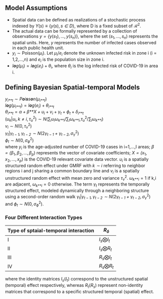 Model Assumptions
-----------------

-   Spatial data can be defined as realizations of a stochastic process
    indexed by *Y*(*s*) ≡ {*y*(*s*), *s ∈ D*}, where D is a fixed
    subset of ℛ<sup>2</sup>.
-   The actual data can be formally represented by a collection of
    observations
    *y = {y*(*s*<sub>1</sub>), ..., *y*(*s*<sub>*n*</sub>)}, where the
    set (*s*<sub>1</sub>, ..., *s*<sub>*n*</sub>) represents the spatial
    units. Here, *y* represents the number of infected cases observed in
    each public health unit.
-   *y*<sub>*i*</sub> ∼ Poisson(*μ*<sub>*i*</sub>). Let
    *μ*<sub>*i*</sub>/*e*<sub>*i*</sub> denote the unknown infected risk
    in zone i (i = 1,2,…,n) and *e*<sub>*i*</sub> is the population size
    in zone i.
-   *l**o**g*(*μ*<sub>*i*</sub>) = *l**o**g*(*e*<sub>*i*</sub>) + *θ*<sub>*i*</sub>,
    where *θ*<sub>*i*</sub> is the log infected risk of COVID-19 in
    area i.

Defining Bayesian Spatial-temporal Models
-----------------------------------------

*y*<sub>*i**t*</sub> ∼ *P**o**i**s**s**o**n*(*μ*<sub>*i**t*</sub>)<br />
*l**o**g*(*μ*<sub>*i**t*</sub>) = *l**o**g*(*e*<sub>*i*</sub>) + *θ*<sub>*i**t*</sub><br />
*θ*<sub>*i**t*</sub> = *α + β**X + u*<sub>*i*</sub> + *v*<sub>*i*</sub> + *γ*<sub>*t*</sub> + *ϕ*<sub>*t*</sub> + *δ*<sub>*i**t*</sub><br />
(*u*<sub>*k*</sub>|*u*<sub>*i*</sub>, *k ≠ i*, *τ*<sub>*u*</sub><sup>2</sup>) ∼ *N*(∑<sub>*i*</sub>*u*<sub>*i*</sub>*ω*<sub>*k**i*</sub>/∑<sub>*i*</sub>*ω*<sub>*k**i*</sub>,*τ*<sub>*u*</sub><sup>2</sup>/∑<sub>*i*</sub>*ω*<sub>*k**i*</sub>)<br />
*v*<sub>*i*</sub> ∼ *N*(0, *τ*<sub>*v*</sub><sup>2</sup>)<br />
*γ*<sub>*t*</sub>|*γ*<sub>*t − 1</sub>, γ*<sub>*t − 2</sub> ∼ N*(2*γ*<sub>*t − 1</sub> + γ*<sub>*t − 2</sub>, σ*<sub>*γ*</sub><sup>2</sup>)<br />
*ϕ*<sub>*t*</sub> ∼ *N*(0, *σ*<sub>*ϕ*</sub><sup>2</sup>)<br />
where *y*<sub>*i*</sub> is the age-adjusted number of COVID-19 cases in
i=1,…,I areas;
*β = (β*<sub>1</sub>, *β*<sub>2</sub>, ..., *β*<sub>*p*</sub>)
represents the vector of covariate coefficients;
*X = (x*<sub>1</sub>, *x*<sub>2</sub>, ..., *x*<sub>*p*</sub>) is the
COVID-19 relevant covariate data vector. *u*<sub>*i*</sub> is a
spatially structured random effect under GMRF with *k ∼ i* referring
to neighbor regions i and j sharing a common boundary line and
*v*<sub>*i*</sub> is a spatially unstructured random effect with mean
zero and variance *τ*<sub>*v*</sub><sup>2</sup>.
*ω*<sub>*k**i*</sub> = 1 if k,i are adjacent, *ω*<sub>*k**i*</sub> = 0
otherwise. The term *γ*<sub>*t*</sub> represents the temporally
structured effect, modeled dynamically through a neighboring structure
using a second-order random walk
*γ*<sub>*t*</sub>|*γ*<sub>*t − 1</sub>, γ*<sub>*t − 2</sub> ∼ N*(2*γ*<sub>*t − 1</sub> + γ*<sub>*t − 2</sub>, σ*<sub>*γ*</sub><sup>2</sup>)
and *ϕ*<sub>*t*</sub> ∼ *N*(0, *σ*<sub>*ϕ*</sub><sup>2</sup>).

### Four Different Interaction Types

<table>
<thead>
<tr class="header">
<th>Type of sptaial-temporal interaction</th>
<th><span class="math inline"><em>R</em><sub><em>δ</em></sub></span></th>
</tr>
</thead>
<tbody>
<tr class="odd">
<td>Ⅰ</td>
<td><span class="math inline"><em>I</em><sub><em>s</em></sub>⨂<em>I</em><sub><em>t</em></sub></span></td>
</tr>
<tr class="even">
<td>II</td>
<td><span class="math inline"><em>I</em><sub><em>s</em></sub>⨂<em>R</em><sub><em>t</em></sub></span></td>
</tr>
<tr class="odd">
<td>III</td>
<td><span class="math inline"><em>R</em><sub><em>s</em></sub>⨂<em>I</em><sub><em>t</em></sub></span></td>
</tr>
<tr class="even">
<td>IV</td>
<td><span class="math inline"><em>R</em><sub><em>s</em></sub>⨂<em>R</em><sub><em>t</em></sub></span></td>
</tr>
</tbody>
</table>

where the identity matrices *I*<sub>*s*</sub>(*I*<sub>*t*</sub>)
correspond to the unstructured spatial (temporal) effect respectively,
whereas *R*<sub>*t*</sub>(*R*<sub>*s*</sub>) represent non-identity
matrices that correspond to a specific structured temporal (spatial)
effect.
